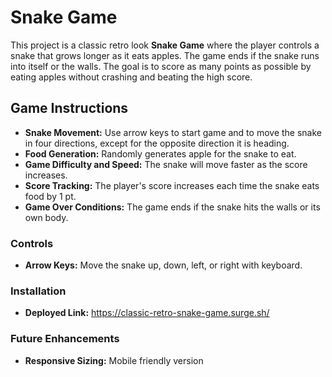 # Snake Game

This project is a classic retro look **Snake Game** where the player controls a snake that grows longer as it eats apples. The game ends if the snake runs into itself or the walls. The goal is to score as many points as possible by eating apples without crashing and beating the high score.

## Game Instructions

- **Snake Movement:** Use arrow keys to start game and to move the snake in four directions, except for the opposite direction it is heading.
- **Food Generation:** Randomly generates apple for the snake to eat.
- **Game Difficulty and Speed:** The snake will move faster as the score increases.
- **Score Tracking:** The player's score increases each time the snake eats food by 1 pt.
- **Game Over Conditions:** The game ends if the snake hits the walls or its own body.

### Controls

- **Arrow Keys:** Move the snake up, down, left, or right with keyboard.


### Installation

- **Deployed Link:** https://classic-retro-snake-game.surge.sh/
    


### Future Enhancements

- **Responsive Sizing:** Mobile friendly version
